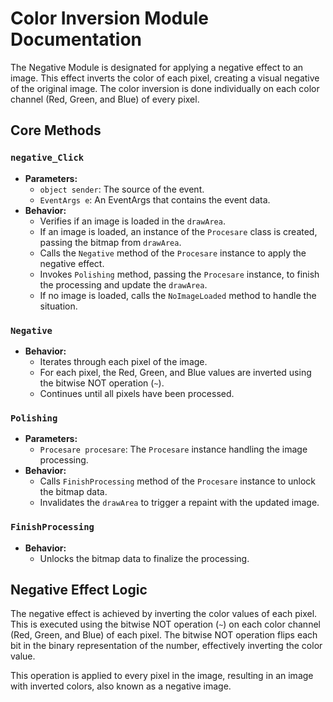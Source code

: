 # Color Inversion Module Documentation

The Negative Module is designated for applying a negative effect to an image. This effect inverts the color of each pixel, creating a visual negative of the original image. The color inversion is done individually on each color channel (Red, Green, and Blue) of every pixel.

## Core Methods

### `negative_Click`
- **Parameters:**
  - `object sender`: The source of the event.
  - `EventArgs e`: An EventArgs that contains the event data.
- **Behavior:**
  - Verifies if an image is loaded in the `drawArea`.
  - If an image is loaded, an instance of the `Procesare` class is created, passing the bitmap from `drawArea`.
  - Calls the `Negative` method of the `Procesare` instance to apply the negative effect.
  - Invokes `Polishing` method, passing the `Procesare` instance, to finish the processing and update the `drawArea`.
  - If no image is loaded, calls the `NoImageLoaded` method to handle the situation.

### `Negative`
- **Behavior:**
  - Iterates through each pixel of the image.
  - For each pixel, the Red, Green, and Blue values are inverted using the bitwise NOT operation (`~`).
  - Continues until all pixels have been processed.

### `Polishing`
- **Parameters:**
  - `Procesare procesare`: The `Procesare` instance handling the image processing.
- **Behavior:**
  - Calls `FinishProcessing` method of the `Procesare` instance to unlock the bitmap data.
  - Invalidates the `drawArea` to trigger a repaint with the updated image.

### `FinishProcessing`
- **Behavior:**
  - Unlocks the bitmap data to finalize the processing.

## Negative Effect Logic
The negative effect is achieved by inverting the color values of each pixel. This is executed using the bitwise NOT operation (`~`) on each color channel (Red, Green, and Blue) of each pixel. The bitwise NOT operation flips each bit in the binary representation of the number, effectively inverting the color value.

This operation is applied to every pixel in the image, resulting in an image with inverted colors, also known as a negative image.

